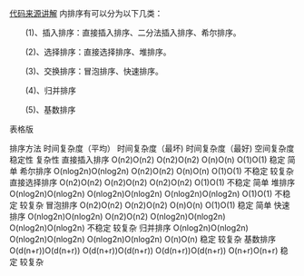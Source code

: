
[代码来源讲解](https://blog.csdn.net/gane_cheng/article/details/52652705)
内排序有可以分为以下几类：

　　(1)、插入排序：直接插入排序、二分法插入排序、希尔排序。

　　(2)、选择排序：直接选择排序、堆排序。

　　(3)、交换排序：冒泡排序、快速排序。

　　(4)、归并排序

　　(5)、基数排序

表格版

排序方法	时间复杂度（平均）	时间复杂度（最坏)	时间复杂度（最好)	空间复杂度	稳定性	复杂性
直接插入排序	O(n2)O(n2)	O(n2)O(n2)	O(n)O(n)	O(1)O(1)	稳定	简单
希尔排序	O(nlog2n)O(nlog2n)	O(n2)O(n2)	O(n)O(n)	O(1)O(1)	不稳定	较复杂
直接选择排序	O(n2)O(n2)	O(n2)O(n2)	O(n2)O(n2)	O(1)O(1)	不稳定	简单
堆排序	O(nlog2n)O(nlog2n)	O(nlog2n)O(nlog2n)	O(nlog2n)O(nlog2n)	O(1)O(1)	不稳定	较复杂
冒泡排序	O(n2)O(n2)	O(n2)O(n2)	O(n)O(n)	O(1)O(1)	稳定	简单
快速排序	O(nlog2n)O(nlog2n)	O(n2)O(n2)	O(nlog2n)O(nlog2n)	O(nlog2n)O(nlog2n)	不稳定	较复杂
归并排序	O(nlog2n)O(nlog2n)	O(nlog2n)O(nlog2n)	O(nlog2n)O(nlog2n)	O(n)O(n)	稳定	较复杂
基数排序	O(d(n+r))O(d(n+r))	O(d(n+r))O(d(n+r))	O(d(n+r))O(d(n+r))	O(n+r)O(n+r)	稳定	较复杂
